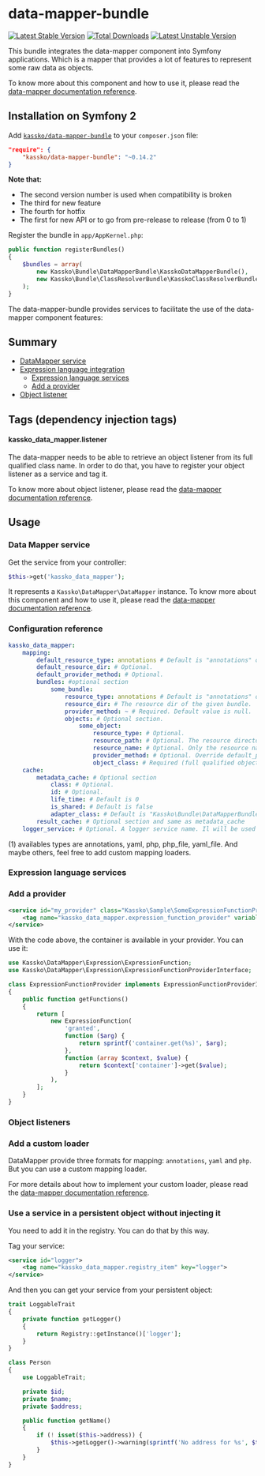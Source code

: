 data-mapper-bundle
==================

[![Latest Stable Version](https://poser.pugx.org/kassko/data-mapper-bundle/v/stable.png)](https://packagist.org/packages/kassko/data-mapper-bundle)
[![Total Downloads](https://poser.pugx.org/kassko/data-mapper-bundle/downloads.png)](https://packagist.org/packages/kassko/data-mapper-bundle)
[![Latest Unstable Version](https://poser.pugx.org/kassko/data-mapper-bundle/v/unstable.png)](https://packagist.org/packages/kassko/data-mapper-bundle)

This bundle integrates the data-mapper component into Symfony applications. Which is a mapper that provides a lot of features to represent some raw data as objects.

To know more about this component and how to use it, please read the [data-mapper documentation reference](https://github.com/kassko/data-mapper/blob/master/README.md).

Installation on Symfony 2
----------------

Add [`kassko/data-mapper-bundle`](https://packagist.org/packages/kassko/data-mapper-bundle) to your `composer.json` file:
```json
"require": {
    "kassko/data-mapper-bundle": "~0.14.2"
}
```

**Note that:**
* The second version number is used when compatibility is broken
* The third for new feature
* The fourth for hotfix
* The first for new API or to go from pre-release to release (from 0 to 1)

Register the bundle in `app/AppKernel.php`:
```php
public function registerBundles()
{
    $bundles = array(
        new Kassko\Bundle\DataMapperBundle\KasskoDataMapperBundle(),
        new Kassko\Bundle\ClassResolverBundle\KasskoClassResolverBundle(),
    );
}
```

The data-mapper-bundle provides services to facilitate the use of the data-mapper component features:

Summary
----------

* [DataMapper service](#data-mapper-service)
* [Expression language integration](#expr-lang-integr)
  - [Expression language services](#expr-lang-services)
  - [Add a provider](#add-provider)
* [Object listener](#object-listener)

Tags (dependency injection tags)
----------
#### kassko_data_mapper.listener ####
The data-mapper needs to be able to retrieve an object listener from its full qualified class name. In order to do that, you have to register your object listener as a service and tag it.

To know more about object listener, please read the [data-mapper documentation reference](https://github.com/kassko/data-mapper/blob/master/README.md).

Usage
-------

### Data Mapper service

Get the service from your controller:
```php
$this->get('kassko_data_mapper');
```

It represents a `Kassko\DataMapper\DataMapper` instance. To know more about this component and how to use it, please read the [data-mapper documentation reference](https://github.com/kassko/data-mapper/blob/master/README.md).

### Configuration reference

```yaml
kassko_data_mapper:
    mapping:
        default_resource_type: annotations # Default is "annotations" or other type (1).
        default_resource_dir: # Optional.
        default_provider_method: # Optional.
        bundles: #optional section
            some_bundle:
                resource_type: annotations # Default is "annotations" or other type (1).
                resource_dir: # The resource dir of the given bundle.
                provider_method: ~ # Required. Default value is null.
                objects: # Optional section.
                    some_object:
                        resource_type: # Optional.
                        resource_path: # Optional. The resource directory with the resource name. If not defined, data-mapper fallback to resource_name and prepend to it resource_dir (or default_resource_dir). So if resource_path is not defined, case resource_name and resource_dir (or default_resource_dir) must be defined.
                        resource_name: # Optional. Only the resource name (so without the directory).
                        provider_method: # Optional. Override default_provider_method.
                        object_class: # Required (full qualified object class name).
    cache:
        metadata_cache: # Optional section
            class: # Optional.
            id: # Optional.
            life_time: # Default is 0
            is_shared: # Default is false
            adapter_class: # Default is "Kassko\Bundle\DataMapperBundle\Adapter\Cache\DoctrineCacheAdapter"
        result_cache: # Optional section and same as metadata_cache
    logger_service: # Optional. A logger service name. Il will be used for logging in data-mapper component.
```
(1) availables types are annotations, yaml, php, php_file, yaml_file.
And maybe others, feel free to add custom mapping loaders.

### Expression language services

### Add a provider

```xml
<service id="my_provider" class="Kassko\Sample\SomeExpressionFunctionProvider">
    <tag name="kassko_data_mapper.expression_function_provider" variable_key="container" variable_value="service_container"/>
</service>
```

With the code above, the container is available in your provider. You can use it:

```php
use Kassko\DataMapper\Expression\ExpressionFunction;
use Kassko\DataMapper\Expression\ExpressionFunctionProviderInterface;

class ExpressionFunctionProvider implements ExpressionFunctionProviderInterface
{
    public function getFunctions()
    {
        return [
            new ExpressionFunction(
                'granted',
                function ($arg) {
                    return sprintf('container.get(%s)', $arg);
                }, 
                function (array $context, $value) {
                    return $context['container']->get($value);
                }
            ),
        ];
    }
}
```

### Object listeners

### Add a custom loader

DataMapper provide three formats for mapping: `annotations`, `yaml` and `php`. But you can use a custom mapping loader.

For more details about how to implement your custom loader, please read the [data-mapper documentation reference](https://github.com/kassko/data-mapper/blob/master/README.md).

### Use a service in a persistent object without injecting it

You need to add it in the registry. You can do that by this way.

Tag your service:
```xml
<service id="logger">
    <tag name="kassko_data_mapper.registry_item" key="logger">
</service>
```

And then you can get your service from your persistent object:
```php
trait LoggableTrait
{
    private function getLogger()
    {
        return Registry::getInstance()['logger'];
    }
}
```

```php
class Person
{
    use LoggableTrait;

    private $id;
    private $name;
    private $address;

    public function getName()
    {
        if (! isset($this->address)) {
            $this->getLogger()->warning(sprintf('No address for %s', $this->name));
        }
    }
}
```
